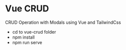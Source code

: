 # Vue CRUD

CRUD Operation with Modals using Vue and TailwindCss

-   cd to vue-crud folder
-   npm install
-   npm run serve
